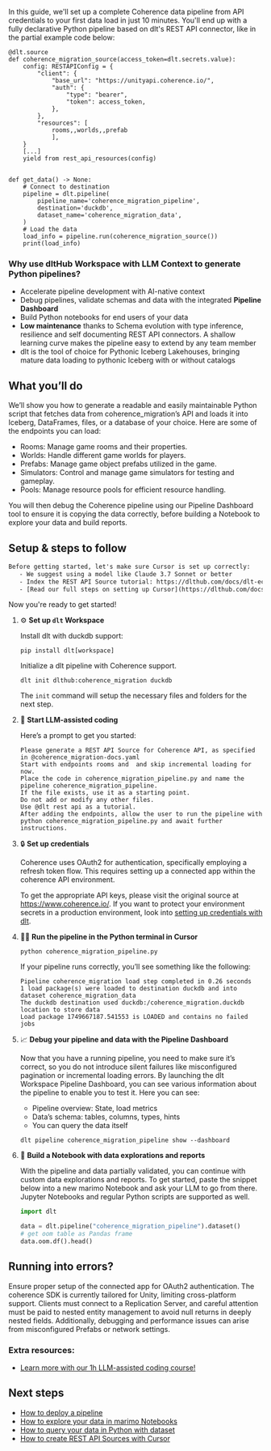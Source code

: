 In this guide, we'll set up a complete Coherence data pipeline from API credentials to your first data load in just 10 minutes. You'll end up with a fully declarative Python pipeline based on dlt's REST API connector, like in the partial example code below:

```python-outcome
@dlt.source
def coherence_migration_source(access_token=dlt.secrets.value):
    config: RESTAPIConfig = {
        "client": {
            "base_url": "https://unityapi.coherence.io/",
            "auth": {
                "type": "bearer",
                "token": access_token,
            },
        },
        "resources": [
            rooms,,worlds,,prefab
            ],
    }
    [...]
    yield from rest_api_resources(config)


def get_data() -> None:
    # Connect to destination
    pipeline = dlt.pipeline(
        pipeline_name='coherence_migration_pipeline',
        destination='duckdb',
        dataset_name='coherence_migration_data', 
    )
    # Load the data
    load_info = pipeline.run(coherence_migration_source())
    print(load_info) 
```

### Why use dltHub Workspace with LLM Context to generate Python pipelines?

- Accelerate pipeline development with AI-native context
- Debug pipelines, validate schemas and data with the integrated **Pipeline Dashboard**
- Build Python notebooks for end users of your data
- **Low maintenance** thanks to Schema evolution with type inference, resilience and self documenting REST API connectors. A shallow learning curve makes the pipeline easy to extend by any team member
- dlt is the tool of choice for Pythonic Iceberg Lakehouses, bringing mature data loading to pythonic Iceberg with or without catalogs

## What you’ll do

We’ll show you how to generate a readable and easily maintainable Python script that fetches data from coherence_migration’s API and loads it into Iceberg, DataFrames, files, or a database of your choice. Here are some of the endpoints you can load:

- Rooms: Manage game rooms and their properties.
- Worlds: Handle different game worlds for players.
- Prefabs: Manage game object prefabs utilized in the game.
- Simulators: Control and manage game simulators for testing and gameplay.
- Pools: Manage resource pools for efficient resource handling.

You will then debug the Coherence pipeline using our Pipeline Dashboard tool to ensure it is copying the data correctly, before building a Notebook to explore your data and build reports.

## Setup & steps to follow

```default
Before getting started, let's make sure Cursor is set up correctly:
   - We suggest using a model like Claude 3.7 Sonnet or better
   - Index the REST API Source tutorial: https://dlthub.com/docs/dlt-ecosystem/verified-sources/rest_api/ and add it to context as **@dlt rest api**
   - [Read our full steps on setting up Cursor](https://dlthub.com/docs/dlt-ecosystem/llm-tooling/cursor-restapi#23-configuring-cursor-with-documentation)
```

Now you're ready to get started!

1. ⚙️ **Set up `dlt` Workspace**
    
    Install dlt with duckdb support:
    ```shell
    pip install dlt[workspace]
    ```

    Initialize a dlt pipeline with Coherence support.
    ```shell
    dlt init dlthub:coherence_migration duckdb
    ```

    The `init` command will setup the necessary files and folders for the next step.
    
2. 🤠 **Start LLM-assisted coding**
    
    Here’s a prompt to get you started:
    
    ```prompt
    Please generate a REST API Source for Coherence API, as specified in @coherence_migration-docs.yaml 
    Start with endpoints rooms and  and skip incremental loading for now. 
    Place the code in coherence_migration_pipeline.py and name the pipeline coherence_migration_pipeline. 
    If the file exists, use it as a starting point. 
    Do not add or modify any other files. 
    Use @dlt rest api as a tutorial. 
    After adding the endpoints, allow the user to run the pipeline with python coherence_migration_pipeline.py and await further instructions.
    ```

    
3. 🔒 **Set up credentials** 
    
    Coherence uses OAuth2 for authentication, specifically employing a refresh token flow. This requires setting up a connected app within the coherence API environment.
    
    To get the appropriate API keys, please visit the original source at https://www.coherence.io/.
    If you want to protect your environment secrets in a production environment, look into [setting up credentials with dlt](https://dlthub.com/docs/walkthroughs/add_credentials).
    
4. 🏃‍♀️ **Run the pipeline in the Python terminal in Cursor**
    
    ```shell
    python coherence_migration_pipeline.py
    ```
    
    If your pipeline runs correctly, you’ll see something like the following:
    
    ```shell
    Pipeline coherence_migration load step completed in 0.26 seconds
    1 load package(s) were loaded to destination duckdb and into dataset coherence_migration_data
    The duckdb destination used duckdb:/coherence_migration.duckdb location to store data
    Load package 1749667187.541553 is LOADED and contains no failed jobs
    ```
    
5. 📈 **Debug your pipeline and data with the Pipeline Dashboard**

    Now that you have a running pipeline, you need to make sure it’s correct, so you do not introduce silent failures like misconfigured pagination or incremental loading errors. By launching the dlt Workspace Pipeline Dashboard, you can see various information about the pipeline to enable you to test it. Here you can see:
    - Pipeline overview: State, load metrics
    - Data’s schema: tables, columns, types, hints
    - You can query the data itself
    
    ```shell
    dlt pipeline coherence_migration_pipeline show --dashboard
    ```
    
6. 🐍 **Build a Notebook with data explorations and reports**

    With the pipeline and data partially validated, you can continue with custom data explorations and reports. To get started, paste the snippet below into a new marimo Notebook and ask your LLM to go from there. Jupyter Notebooks and regular Python scripts are supported as well.

    
    ```python
    import dlt

   data = dlt.pipeline("coherence_migration_pipeline").dataset()
   # get oom table as Pandas frame
   data.oom.df().head()
    ```

## Running into errors?

Ensure proper setup of the connected app for OAuth2 authentication. The coherence SDK is currently tailored for Unity, limiting cross-platform support. Clients must connect to a Replication Server, and careful attention must be paid to nested entity management to avoid null returns in deeply nested fields. Additionally, debugging and performance issues can arise from misconfigured Prefabs or network settings.

### Extra resources:

- [Learn more with our 1h LLM-assisted coding course!](https://www.youtube.com/watch?v=GGid70rnJuM)

## Next steps

- [How to deploy a pipeline](https://dlthub.com/docs/walkthroughs/deploy-a-pipeline)
- [How to explore your data in marimo Notebooks](https://dlthub.com/docs/general-usage/dataset-access/marimo)
- [How to query your data in Python with dataset](https://dlthub.com/docs/general-usage/dataset-access/dataset)
- [How to create REST API Sources with Cursor](https://dlthub.com/docs/dlt-ecosystem/llm-tooling/cursor-restapi)